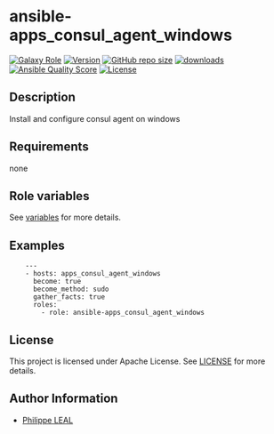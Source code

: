 # ansible-apps_consul_agent_windows

[![Galaxy Role](https://img.shields.io/badge/galaxy-apps_consul_agent_windows-purple?style=flat)](https://galaxy.ansible.com/lotusnoir/apps_consul_agent_windows)
[![Version](https://img.shields.io/github/release/lotusnoir/ansible-apps_consul_agent_windows.svg)](https://github.com/lotusnoir/ansible-apps_consul_agent_windows/releases/latest)
[![GitHub repo size](https://img.shields.io/github/repo-size/lotusnoir/ansible-apps_consul_agent_windows?color=orange&style=flat)](https://galaxy.ansible.com/lotusnoir/apps_consul_agent_windows)
[![downloads](https://img.shields.io/ansible/role/d/61804)](https://galaxy.ansible.com/lotusnoir/apps_consul_agent_windows)
[![Ansible Quality Score](https://img.shields.io/ansible/quality/61804)](https://galaxy.ansible.com/lotusnoir/apps_consul_agent_windows)
[![License](https://img.shields.io/badge/license-Apache--2.0-brightgreen?style=flat)](https://opensource.org/licenses/Apache-2.0)

## Description

Install and configure consul agent on windows
## Requirements

none

## Role variables

See [variables](/defaults/main.yml) for more details.

## Examples

        ---
        - hosts: apps_consul_agent_windows
          become: true
          become_method: sudo
          gather_facts: true
          roles:
            - role: ansible-apps_consul_agent_windows


## License

This project is licensed under Apache License. See [LICENSE](/LICENSE) for more details.

## Author Information

- [Philippe LEAL](https://github.com/lotusnoir)
